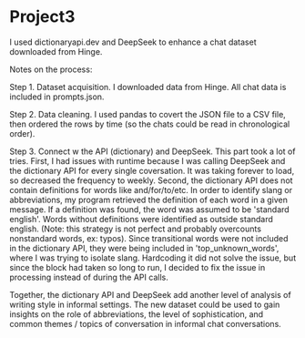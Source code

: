 # Project3
I used dictionaryapi.dev and DeepSeek to enhance a chat dataset downloaded from Hinge. 

Notes on the process:

Step 1. Dataset acquisition. I downloaded data from Hinge. All chat data is included in prompts.json. 

Step 2. Data cleaning. I used pandas to covert the JSON file to a CSV file, then  ordered the rows by time (so the chats could be read in chronological order). 

Step 3. Connect w the API (dictionary) and DeepSeek. This part took a lot of tries. First, I had issues with runtime because I was calling DeepSeek and the dictionary API for every single coversation. It was taking forever to load, so decreased the frequency to weekly. Second, the dictionary API does not contain definitions for words like and/for/to/etc. In order to identify slang or abbreviations, my program retrieved the definition of each word in a given message. If a definition was found, the word was assumed to be 'standard english'. Words without definitions were identified as outside standard english. (Note: this strategy is not perfect and probably overcounts nonstandard words, ex: typos). Since transitional words were not included in the dictionary API, they were being included in 'top_unknown_words', where I was trying to isolate slang. Hardcoding it did not solve the issue, but since the block had taken so long to run, I decided to fix the issue in processing instead of during the API calls. 

Together, the dictionary API and DeepSeek add another level of analysis of writing style in informal settings. The new dataset could be used to gain insights on the role of abbreviations, the level of sophistication, and common themes / topics of conversation in informal chat conversations. 

